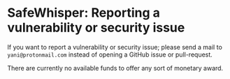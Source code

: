 SafeWhisper: Reporting a vulnerability or security issue
========================================================

If you want to report a vulnerability or security issue; please send a mail to `yani@protonmail.com` instead of opening a GitHub issue or pull-request.

There are currently no available funds to offer any sort of monetary award.
